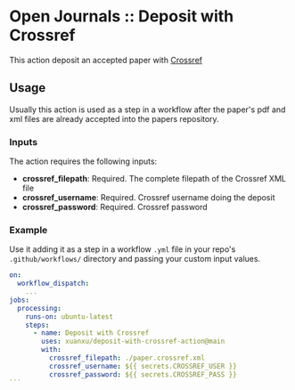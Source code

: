 # Open Journals :: Deposit with Crossref

This action deposit an accepted paper with [Crossref](https://www.crossref.org/)

## Usage

Usually this action is used as a step in a workflow after the paper's pdf and xml files are already accepted into the papers repository.

### Inputs

The action requires the following inputs:

- **crossref_filepath**: Required. The complete filepath of the Crossref XML file
- **crossref_username**: Required. Crossref username doing the deposit
- **crossref_password**: Required. Crossref password

### Example

Use it adding it as a step in a workflow `.yml` file in your repo's `.github/workflows/` directory and passing your custom input values.

````yaml
on:
  workflow_dispatch:
    ...
jobs:
  processing:
    runs-on: ubuntu-latest
    steps:
      - name: Deposit with Crossref
        uses: xuanxu/deposit-with-crossref-action@main
        with:
          crossref_filepath: ./paper.crossref.xml
          crossref_username: ${{ secrets.CROSSREF_USER }}
          crossref_password: ${{ secrets.CROSSREF_PASS }}
```
